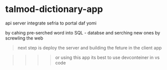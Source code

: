 # talmod-dictionary-app

api server integrate sefria to portal daf yomi

by cahing pre-serched word into SQL - databse
and serching new ones by screwling the web

>next step is deploy the server and building the feture in the client app

>>>> or using this app its best to use devconteiner in vs code
